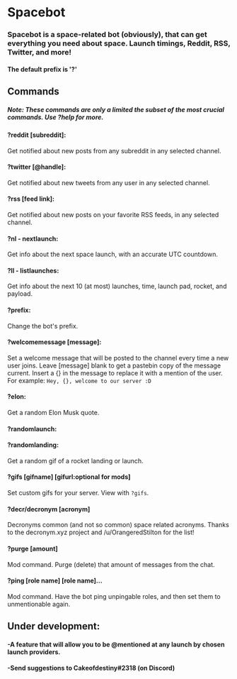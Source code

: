 # Spacebot

### Spacebot is a space-related bot (obviously), that can get everything you need about space. Launch timings, Reddit, RSS, Twitter, and more!

#### The default prefix is '?'

## Commands 
##### Note: These commands are only a limited the subset of the most crucial commands. Use ?help for more.

#### ?reddit [subreddit]:
Get notified about new posts from any subreddit in any selected channel.

#### ?twitter [@handle]:
Get notified about new tweets from any user in any selected channel.

#### ?rss [feed link]:
Get notified about new posts on your favorite RSS feeds, in any selected channel.

#### ?nl - nextlaunch:
Get info about the next space launch, with an accurate UTC countdown.

#### ?ll - listlaunches:
Get info about the next 10 (at most) launches, time, launch pad, rocket, and payload.

#### ?prefix:
Change the bot's prefix.

#### ?welcomemessage [message]:
Set a welcome message that will be posted to the channel every time a new user joins.
Leave [message] blank to get a pastebin copy of the message current.
Insert a {} in the message to replace it with a mention of the user.
For example: `Hey, {}, welcome to our server :D`

#### ?elon:
Get a random Elon Musk quote.

#### ?randomlaunch:
#### ?randomlanding:
Get a random gif of a rocket landing or launch.

#### ?gifs [gifname] [gifurl:optional for mods]
Set custom gifs for your server. View with `?gifs`.

#### ?decr/decronym [acronym]
Decronyms common (and not so common) space related acronyms.
Thanks to the decronym.xyz project and /u/OrangeredStilton for the list!

#### ?purge [amount]
Mod command. Purge (delete) that amount of messages from the chat.

#### ?ping [role name] [role name]...
Mod command. Have the bot ping unpingable roles, and then set them to unmentionable again.



## Under development:


#### -A feature that will allow you to be @mentioned at any launch by chosen launch providers.

#### -Send suggestions to Cakeofdestiny#2318 (on Discord)

